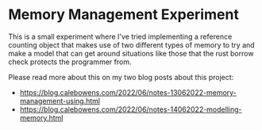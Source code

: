 # Memory Management Experiment

This is a small experiment where I've tried implementing a reference counting object that makes use of two different types of memory to try and make a model that can get around situations like those that the rust borrow check protects the programmer from.

Please read more about this on my two blog posts about this project:
- https://blog.calebowens.com/2022/06/notes-13062022-memory-management-using.html
- https://blog.calebowens.com/2022/06/notes-14062022-modelling-memory.html
